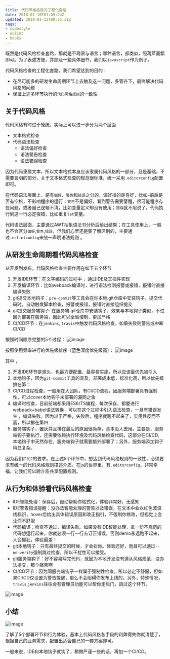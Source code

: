 ```yaml
---
title: 代码风格检查的工程化套路
date: 2018-01-10T01:05:24Z
updated: 2018-01-12T00:25:31Z
tags:
- codestyle
- eslint
- hooks
---
```


既然是代码风格检查套路，那就是不局限与语言；哪种语言，都类似，照葫芦画瓢即可。为了表述方便，并顾及一些具体细节，我们以`javascript`作为例子。

代码风格检查的工程化套路，我们希望达到的目的：

* 在尽可能多的研发生命周期环节上去触及这一问题，多管齐下，最终解决代码风格的问题
* 保证上述多环节执行的`代码风格规则`的一致性


## 关于代码风格

代码风格有时过于笼统，实际上可以进一步分为两个层面

* 文本格式检查
* 代码语法检查
  * 语法偏好检查
  * 语法警告检查
  * 语法错误检查

因为代码隶属文本，所以文本格式本身应该隶属代码风格的一部分，且是基础，不需要言明的部分，关于文本格式检查的规范很标准，统一采用`.editorconfig`配置即可。

在代码语法层面上，是有`偏好`、`警告`和`错误`之分的，偏好指的是喜好，比如`=`前后是否有空格，不影响程序的运行；`警告`不是偏好，看到警告需要警醒，很可能程序存在问题，或者自己逻辑不清，比如变量定义却没有使用；`错误`就不用说了，代码执行到这一行必定报错，比如重复`let`变量。

代码语法层面，主要通过AWT抽象语法书分析后给出结果；在工具使用上，一般也不会区分`偏好`,`警告`,`错误`，但我们心里还是要了解区别的，主要通过`.eslintconfig`来统一声明语法规则 。


## 从研发生命周期看代码风格检查

从开发到发布，代码风格检查主要作用在如下五个环节

1. 开发IDE环节：在文字编码的过程中 ，通过IDE及其插件实现
2. 开发编译环节：比如webpack编译时，进行语法检测报警或报错，报错时直接编译失败
3. git提交本地钩子：`pre-commit`等工具会在你本地.git仓库中安装钩子，提交代码时，自动触发脚本检查，报警或报错，报错时直接组织提交
4. git提交服务端钩子: 在服务端.git仓库中安装钩子，效果与本地钩子类似，不过因为部署在服务端，因此可以全局控制，更加严格
5. CI/CD环节：在`jenkins`, `travis`中触发代码风格检查，如果失败则警告或中断CI/CD

按照时间顺序完整的5个过程：
![image](https://user-images.githubusercontent.com/1297278/34852062-ccfad8bc-f767-11e7-95c2-fbea52042089.png)

按照使用频率进行的优先级排序（蓝色深度优先级高）：
![image](https://user-images.githubusercontent.com/1297278/34852146-28dca660-f768-11e7-9cb7-8df033d8d1c4.png)

其中 ，

1. 开发IDE环节是源头，也最方便配置、最容易实施，所以应该最优先被引入
2. 本地钩子，因为`git-commit`工具的普及，部署成本低，标准化高，所以优先级排在第二
3. CI/CD过程检查，一般用在大团队，有CI/CD流程，因服务端部署具有强制性，可以cover本地钩子未部署的漏网之鱼
4. 编译时检查，目前前端都采用ES6/TS编程，每次保存，都要进行webpack+babel语法转换，可以在这个过程中引入语法检查，一旦有错误发生 ，编译失败。因为过于严格，失败后，程序就跑不起来了，实用性反而不高，所以排在第四
5. 服务端钩子，置灰并且排在最后的原因很简单，基本没人去用。主要是，服务端钩子要执行，还需要依赖执行环境及代码风格检查代码，这部分在CI/CD, 本地钩子中天然存在，服务端钩子就需要额外部署了；另外，服务端添加钩子稍显复杂。

因为我们`目的2`的要求，在上述5个环节中，想达到代码风格规则的一致性，必须要求有统一的代码风格规则描述介质，在js的世界里，有`.editorconfig`，非常幸福，让我们可以跨介质共享配置规则。


## 从行为和体验看代码风格检查

* IDE智能处理：保存后，自动帮助你格式化，体验非常好，无感知
* IDE警告错误提醒：没办法智能处理的警告以及错误，在文本中会以红色波浪线标识，hover后给出具体错误原因和改正指引，不强制你修改，但视觉上会让你不舒服
* 代码编译：检查不通过，编译失败。如果没有IDE智能处理，拿一份不规范的代码想运行起来，你就必须一行一行去订正错误，否则demo永远跑不起来，人会抓狂，体验最差！
* git本地钩子：只有最终提交的时候，才会拦你。体验还好，而且可以通过`--no-verify`强制跳过检查，所以干扰性可以接受。
* git服务端钩子：好不容易写完代码，就因为本地开发没有遵从风格规范，没办法提交，那个痛苦啊
* CI/CD环节：因为同服务端钩子一样属于强制性检查，所以必定不舒服，但如果CI/CD仅设置为警告提醒，那么不会阻碍你发布上线的，另外，特殊情况，`travis`,`jenkins`往往会有管理员功能可以帮你走后门，跳过这个环节。

![image](https://user-images.githubusercontent.com/1297278/34853614-a938e722-f76f-11e7-946b-20cf8a09cd09.png)


## 小结

![image](https://user-images.githubusercontent.com/1297278/34854034-2474726a-f772-11e7-91e4-551b61f484dc.png)


了解了5个部署环节和行为体验，基本上代码风格各手段的利弊得失你就清楚了，根据自己的业务需求，配置出适合自己的一套方案即可。

一般来说，IDE和本地钩子就钩了，稍微严谨一些的话，再加一个CI/CD。
